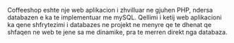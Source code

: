 Coffeeshop eshte nje web aplikacion i zhvilluar ne gjuhen PHP, ndersa databazen e ka te implementuar me mySQL. Qellimi i ketij web aplikacioni ka qene shfrytezimi i databazes ne projekt ne menyre qe te dhenat qe shfaqen ne web te jene sa me dinamike, pra te merren direkt nga databaza.
